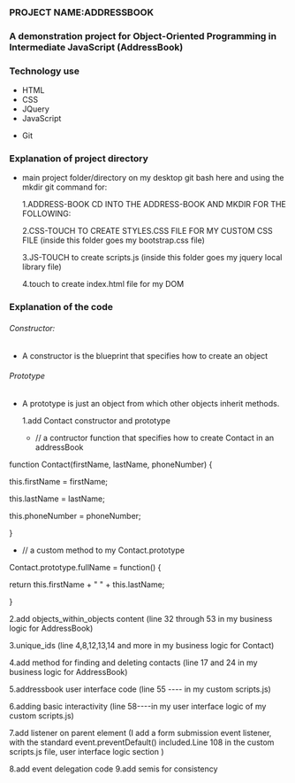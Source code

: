### PROJECT NAME:ADDRESSBOOK

### A demonstration project for Object-Oriented Programming in Intermediate JavaScript (AddressBook)

### Technology use

- HTML
- CSS
- JQuery
- JavaScript

* Git

### Explanation of project directory

- main project folder/directory on my desktop git bash here and using the mkdir git command for:

  1.ADDRESS-BOOK CD INTO THE ADDRESS-BOOK AND MKDIR FOR THE FOLLOWING:

  2.CSS-TOUCH TO CREATE STYLES.CSS FILE FOR MY CUSTOM CSS FILE (inside this folder goes my bootstrap.css file)

  3.JS-TOUCH to create scripts.js (inside this folder goes my jquery local library file)

  4.touch to create index.html file for my DOM

### Explanation of the code

###### Constructor:

- A constructor is the blueprint that specifies how to create an object

###### Prototype

- A prototype is just an object from which other objects inherit methods.

  1.add Contact constructor and prototype

  - // a contructor function that specifies how to create Contact in an addressBook

function Contact(firstName, lastName, phoneNumber) {

this.firstName = firstName;

this.lastName = lastName;

this.phoneNumber = phoneNumber;

}

- // a custom method to my Contact.prototype

Contact.prototype.fullName = function() {

return this.firstName + " " + this.lastName;

}

2.add objects_within_objects content (line 32 through 53 in my business logic for AddressBook)

3.unique_ids (line 4,8,12,13,14 and more in my business logic for Contact)

4.add method for finding and deleting contacts (line 17 and 24 in my business logic for AddressBook)

5.addressbook user interface code (line 55 ---- in my custom scripts.js)

6.adding basic interactivity (line 58----in my user interface logic of my custom scripts.js)

7.add listener on parent element (I add a form submission event listener, with the standard event.preventDefault() included.Line 108 in the custom scripts.js file, user interface logic section )

8.add event delegation code
9.add semis for consistency
